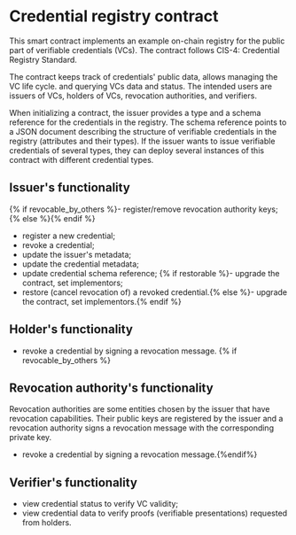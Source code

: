 # Credential registry contract

This smart contract implements an example on-chain registry for the public
part of verifiable credentials (VCs). The contract follows CIS-4: Credential
Registry Standard.

The contract keeps track of credentials' public data, allows managing the
VC life cycle. and querying VCs data and status. The intended users are
issuers of VCs, holders of VCs, revocation authorities, and verifiers.

When initializing a contract, the issuer provides a type and a schema
reference for the credentials in the registry. The schema reference points
to a JSON document describing the structure of verifiable credentials in the
registry (attributes and their types). If the issuer wants to issue
verifiable credentials of several types, they can deploy several instances
of this contract with different credential types.

## Issuer's functionality

{% if revocable_by_others %}- register/remove revocation authority keys;{% else %}{% endif %}
- register a new credential;
- revoke a credential;
- update the issuer's metadata;
- update the credential metadata;
- update credential schema reference;
{% if restorable %}- upgrade the contract, set implementors;
- restore (cancel revocation of) a revoked credential.{% else %}- upgrade the contract, set implementors.{% endif %}

## Holder's functionality

- revoke a credential by signing a revocation message.
{% if revocable_by_others %}
## Revocation authority's functionality

Revocation authorities are some entities chosen by the issuer that have
revocation capabilities. Their public keys are registered by the issuer and
a revocation authority signs a revocation message with the corresponding
private key.

- revoke a credential by signing a revocation message.{%endif%}

## Verifier's functionality

- view credential status to verify VC validity;
- view credential data to verify proofs (verifiable presentations) requested
  from holders.
  